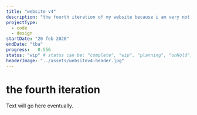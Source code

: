 ```yaml
---
title: "website v4"
description: "the fourth iteration of my website because i am very not good at this"
projectType:	
  - code
  - design
startDate: "20 feb 2020"
endDate: "tba"
progress:	0.556
status: "wip" # status can be: "complete", "wip", "planning", "onHold", or "scrapped"
headerImage: "../assets/websitev4-header.jpg"
---
```

# the fourth iteration
Text will go here eventually.